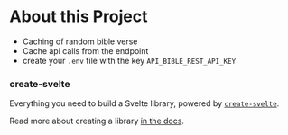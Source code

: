 # About this Project

- Caching of random bible verse
- Cache api calls from the endpoint
- create your `.env` file with the key `API_BIBLE_REST_API_KEY`

### create-svelte
[svelte_url]: https://github.com/sveltejs/kit/tree/master/packages/create-svelte
[svelte_packaging_url]: https://kit.svelte.dev/docs/packaging

Everything you need to build a Svelte library, powered by [`create-svelte`][svelte_url].

Read more about creating a library [in the docs][svelte_packaging_url].
